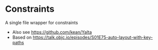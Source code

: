 # Constraints
A single file wrapper for constraints

* Also see https://github.com/kean/Yalta
* Based on https://talk.objc.io/episodes/S01E75-auto-layout-with-key-paths
